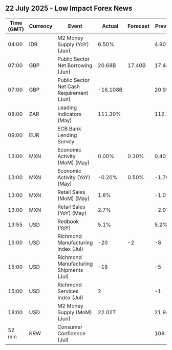 ## 22 July 2025 - Low Impact Forex News

| Time (GMT) | Currency | Event | Actual | Forecast | Previous |
|------|----------|-------|--------|----------|----------|
| 04:00 | IDR | M2 Money Supply (YoY) (Jun) | 6.50% |  | 4.90% |
| 07:00 | GBP | Public Sector Net Borrowing (Jun) | 20.68B | 17.40B | 17.44B |
| 07:00 | GBP | Public Sector Net Cash Requirement (Jun) | -16.108B |  | 20.959B |
| 08:00 | ZAR | Leading Indicators (May) | 111.30% |  | 112.73% |
| 09:00 | EUR | ECB Bank Lending Survey |  |  |  |
| 13:00 | MXN | Economic Activity (MoM) (May) | 0.00% | 0.30% | 0.40% |
| 13:00 | MXN | Economic Activity (YoY) (May) | -0.20% | 0.50% | -1.70% |
| 13:00 | MXN | Retail Sales (MoM) (May) | 1.8% |  | -1.0% |
| 13:00 | MXN | Retail Sales (YoY) (May) | 2.7% |  | -2.0% |
| 13:55 | USD | Redbook (YoY) | 5.1% |  | 5.2% |
| 15:00 | USD | Richmond Manufacturing Index (Jul) | -20 | -2 | -8 |
| 15:00 | USD | Richmond Manufacturing Shipments (Jul) | -18 |  | -5 |
| 15:00 | USD | Richmond Services Index (Jul) | 2 |  | -1 |
| 18:00 | USD | M2 Money Supply (MoM) (Jun) | 22.02T |  | 21.94T |
| 52 min | KRW | Consumer Confidence (Jul) |  |  | 108.7 |
